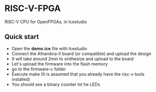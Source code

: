 # RISC-V-FPGA
  RISC-V CPU for OpenFPGAs, in Icestudio


## Quick start

* Open the **demo.ice** file with Icestudio
* Connect the Alhambra-II board (or compatible) and upload the design
* It will take around 2min to sinthesize and upload to the board
* Let's upload the firmware into the flash memory
* go to the firmware-c folder
* Execute make (It is assumed that you already have the risc-v tools installed)
* You should see a binary counter int he LEDs
